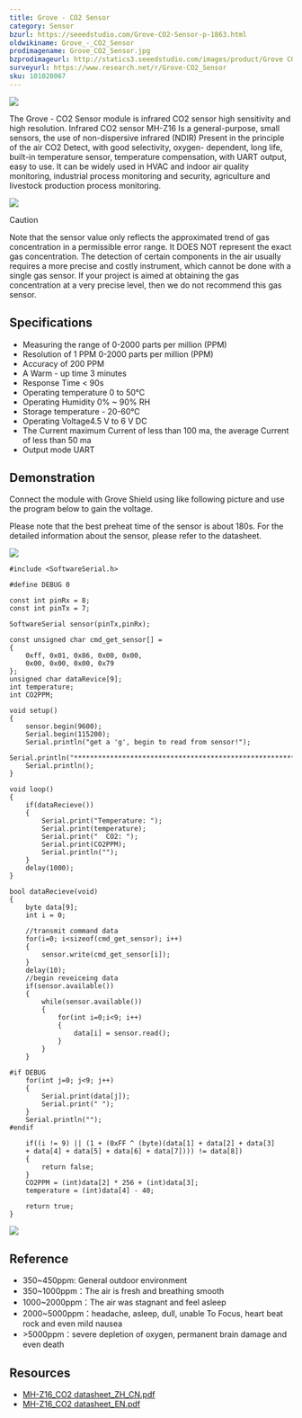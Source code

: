 ```yaml
---
title: Grove - CO2 Sensor
category: Sensor
bzurl: https://seeedstudio.com/Grove-CO2-Sensor-p-1863.html
oldwikiname: Grove_-_CO2_Sensor
prodimagename: Grove_CO2_Sensor.jpg
bzprodimageurl: http://statics3.seeedstudio.com/images/product/Grove CO2 Sensor.jpg
surveyurl: https://www.research.net/r/Grove-CO2_Sensor
sku: 101020067
---
```


![](/https://github.com/SeeedDoc/WikiMigrationSync/raw/master/docs/assets/Grove-CO2_Sensor/img/Grove_CO2_Sensor.jpg)

The Grove - CO2 Sensor module is infrared CO2 sensor high sensitivity and high resolution. Infrared CO2 sensor MH-Z16 Is a general-purpose, small sensors, the use of non-dispersive infrared (NDIR) Present in the principle of the air CO2 Detect, with good selectivity, oxygen- dependent, long life, built-in temperature sensor, temperature compensation, with UART output, easy to use. It can be widely used in HVAC and indoor air quality monitoring, industrial process monitoring and security, agriculture and livestock production process monitoring.

[![](/https://github.com/SeeedDoc/WikiMigrationSync/raw/master/docs/assets/common/Get_One_Now_Banner.png)](http://www.seeedstudio.com/Grove-CO2-Sensor-p-1863.html)

<div class="admonition warning">
<p class="admonition-title">Caution</p>
Note that the sensor value only reflects the approximated trend of gas concentration in a permissible error range. It DOES NOT represent the exact gas concentration. The detection of certain components in the air usually requires a more precise and costly instrument, which cannot be done with a single gas sensor. If your project is aimed at obtaining the gas concentration at a very precise level, then we do not recommend this gas sensor.
</div>

Specifications
-------------

-   Measuring the range of 0-2000 parts per million (PPM)
-   Resolution of 1 PPM 0-2000 parts per million (PPM)
-   Accuracy of 200 PPM
-   A Warm - up time 3 minutes
-   Response Time &lt; 90s
-   Operating temperature 0 to 50℃
-   Operating Humidity 0% ~ 90% RH
-   Storage temperature - 20-60℃
-   Operating Voltage4.5 V to 6 V DC
-   The Current maximum Current of less than 100 ma, the average Current of less than 50 ma
-   Output mode UART

Demonstration
-------------

Connect the module with Grove Shield using like following picture and use the program below to gain the voltage.

Please note that the best preheat time of the sensor is about 180s. For the detailed information about the sensor, please refer to the datasheet.

![](/https://github.com/SeeedDoc/WikiMigrationSync/raw/master/docs/assets/Grove-CO2_Sensor/img/5.jpg)

```
#include <SoftwareSerial.h>
 
#define DEBUG 0
 
const int pinRx = 8;
const int pinTx = 7;
 
SoftwareSerial sensor(pinTx,pinRx);
 
const unsigned char cmd_get_sensor[] =
{
    0xff, 0x01, 0x86, 0x00, 0x00,
    0x00, 0x00, 0x00, 0x79
};
unsigned char dataRevice[9];
int temperature;
int CO2PPM;
 
void setup()
{
    sensor.begin(9600);
    Serial.begin(115200);
    Serial.println("get a 'g', begin to read from sensor!");
    Serial.println("********************************************************");
    Serial.println();
}
 
void loop()
{
    if(dataRecieve())
    {
        Serial.print("Temperature: ");
        Serial.print(temperature);
        Serial.print("  CO2: ");
        Serial.print(CO2PPM);
        Serial.println("");
    }
    delay(1000);
}
 
bool dataRecieve(void)
{
    byte data[9];
    int i = 0;
 
    //transmit command data
    for(i=0; i<sizeof(cmd_get_sensor); i++)
    {
        sensor.write(cmd_get_sensor[i]);
    }
    delay(10);
    //begin reveiceing data
    if(sensor.available())
    {
        while(sensor.available())
        {
            for(int i=0;i<9; i++)
            {
                data[i] = sensor.read();
            }
        }
    }
 
#if DEBUG
    for(int j=0; j<9; j++)
    {
        Serial.print(data[j]);
        Serial.print(" ");
    }
    Serial.println("");
#endif
 
    if((i != 9) || (1 + (0xFF ^ (byte)(data[1] + data[2] + data[3]
    + data[4] + data[5] + data[6] + data[7]))) != data[8])
    {
        return false;
    }
    CO2PPM = (int)data[2] * 256 + (int)data[3];
    temperature = (int)data[4] - 40;
 
    return true;
}
```

![](/https://github.com/SeeedDoc/WikiMigrationSync/raw/master/docs/assets/Grove-CO2_Sensor/img/Uart_co2.jpg)

Reference
---------

-   350~450ppm: General outdoor environment
-   350~1000ppm：The air is fresh and breathing smooth
-   1000~2000ppm：The air was stagnant and feel asleep
-   2000~5000ppm：headache, asleep, dull, unable To Focus, heart beat rock and even mild nausea
-   &gt;5000ppm：severe depletion of oxygen, permanent brain damage and even death

Resources
---------

-   [MH-Z16\_CO2 datasheet\_ZH\_CN.pdf](/https://github.com/SeeedDoc/WikiMigrationSync/raw/master/docs/assets/Grove-CO2_Sensor/res/MH-Z16_CO2.pdf)
-   [MH-Z16\_CO2 datasheet\_EN.pdf](/https://github.com/SeeedDoc/WikiMigrationSync/raw/master/docs/assets/Grove-CO2_Sensor/res/MH-Z16_CO2_datasheet_EN.pdf)

<!-- This Markdown file was created from http://www.seeedstudio.com/wiki/Grove_-_CO2_Sensor -->
